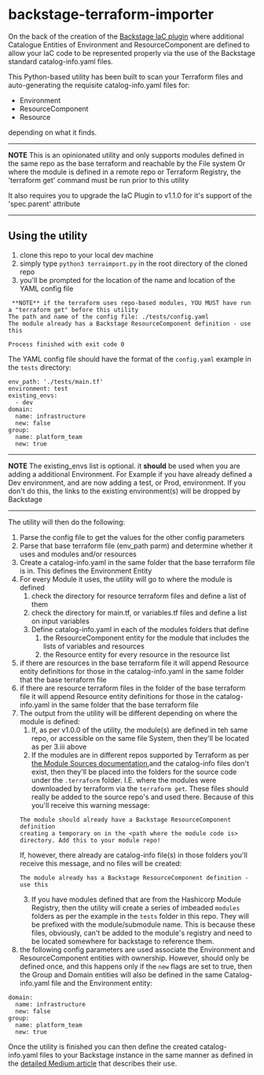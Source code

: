 # backstage-terraform-importer

On the back of the creation of the [Backstage IaC plugin](https://github.com/pogo61/Backstage-IaC-Plugin) 
where additional Catalogue Entities of Environment and ResourceComponent are defined to allow your IaC code
to be represented properly via the use of the Backstage standard catalog-info.yaml files.


This Python-based utility has been built to scan your Terraform files and auto-generating the requisite catalog-info.yaml files for:
* Environment
* ResourceComponent
* Resource

depending on what it finds.

---
**NOTE**
This is an opinionated utility and only supports modules defined in the same repo as the base terraform and reachable by the File system
Or where the module is defined in a remote repo or Terraform Registry, the 'terraform get' command must be run prior to this utility

It also requires you to upgrade the IaC Plugin to v1.1.0 for it's support of the 'spec.parent' attribute

--- 

## Using the utility
1. clone this repo to your local dev machine 
2. simply type `python3 terraimport.py` in the root directory of the cloned repo
3. you'll be prompted for the location of the name and location of the YAML config file
  
```
 **NOTE** if the terraform uses repo-based modules, YOU MUST have run a "terraform get" before this utility
The path and name of the config file: ./tests/config.yaml
The module already has a Backstage ResourceComponent definition - use this

Process finished with exit code 0
```

The YAML config file should have the format of the `config.yaml` example in the `tests` directory:
```
env_path: './tests/main.tf'
environment: test
existing_envs:
  - dev
domain:
  name: infrastructure
  new: false
group:
  name: platform_team
  new: true
```
---
**NOTE**
The existing_envs list is optional.
it **should**  be used when you are adding a additional Environment. 
For Example if you have already defined a Dev environment, and are now adding a test, or Prod, environment.
If you don't do this, the links to the existing environment(s) will be dropped by Backstage

---

 The utility will then do the following:
1. Parse the config file to get the values for the other config parameters
2. Parse that base terraform file (env_path parm) and determine whether it uses and modules and/or resources 
3. Create a catalog-info.yaml in the same folder that the base terraform file is in. This defines the Environment Entity 
4. For every Module it uses, the utility will go to where the module is defined
   1. check the directory for resource terraform files and define a list of them
   2. check the directory for main.tf, or variables.tf files and define a list on input variables
   3. Define catalog-info.yaml in each of the modules folders that define 
      1. the ResourceComponent entity for the  module that includes the lists of variables and resources
      2. the Resource entity for every resource in the resource list 
5. if there are resources in the base terraform file it will append Resource entity definitions for those in the 
catalog-info.yaml in the same folder that the base terraform file 
6. if there are resource terraform files in the folder of the base terraform file it will append Resource entity 
definitions for those in the catalog-info.yaml in the same folder that the base terraform file 
7. The output from the utility will be different depending on where the module is defined:
   1. If, as per v1.0.0 of the utility, the module(s) are defined in teh same repo, or accessible on the same file System, 
   then they'll be located as per 3.iii above
   2. If the modules are in different repos supported by Terraform as per [the Module Sources documentation](https://developer.hashicorp.com/terraform/language/modules/sources),and 
   the catalog-info files don't exist, then they'll be placed into the folders for the source code under the `.terraform` 
   folder. I.E. where the modules were downloaded by terraform via the `terraform get`. These files should really be 
   added to the source repo's and used there. Because of this you'll receive this warning message:
   ```
   The module should already have a Backstage ResourceComponent definition
   creating a temporary on in the <path where the module code is> directory. Add this to your module repo!
   ```
   If, however, there already are catalog-info file(s) in those folders  you'll receive this message, and no files will 
be created: 
   ```
   The module already has a Backstage ResourceComponent definition - use this
   ```
   3. If you have modules defined that are from the Hashicorp Module Registry, then the utility will create a series of 
   imbeaded `modules` folders as per the example in the `tests` folder in this repo. They will be prefixed with the 
   module/submodule name. This is because these files, obviously, can't be added to the module's registry and need to 
   be located somewhere for backstage to reference them.
8. the following config parameters are used associate the Environment and ResourceComponent entities with ownership.
However, should only be defined once, and this happens only if the `new` flags are set to true, then the Group 
and Domain entities will also be defined in the same Catalog-info.yaml file and the Environment entity:
```
domain:
  name: infrastructure
  new: false
group:
  name: platform_team
  new: true
```

Once the utility is finished you can then define the created catalog-info.yaml files to your
Backstage instance in the same manner as defined in the [detailed Medium article](https://medium.com/@paulpogonoski/backstage-iac-support-392f34ea118e) that describes their use.

